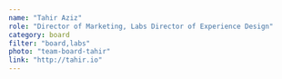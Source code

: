 ```yaml
--- 
name: "Tahir Aziz" 
role: "Director of Marketing, Labs Director of Experience Design" 
category: board 
filter: "board,labs" 
photo: "team-board-tahir" 
link: "http://tahir.io" 
---
```

